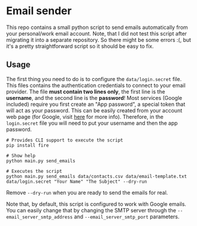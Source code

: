 # Email sender

This repo contains a small python script to send emails automatically from your personal/work email account.
Note, that I did not test this script after migrating it into a separate repository.
So there might be some errors :(, but it's a pretty straightforward script so it should be easy to fix.

## Usage
The first thing you need to do is to configure the `data/login.secret` file.
This files contains the authentication credentials to connect to your email provider.
The file **must contain two lines only**, the first line is the **username**, and the second line is the **password**!
Most services (Google included) require you first create an "App password", a special token that will act as your password.
This can be easily created from your account web page (for Google, visit [here](https://support.google.com/mail/answer/185833?hl=en) for more info).
Therefore, in the `login.secret` file you will need to put your username and then the app password.

```shell script
# Provides CLI support to execute the script
pip install fire

# Show help
python main.py send_emails

# Executes the script
python main.py send_emails data/contacts.csv data/email-template.txt data/login.secret "Your Name" "The Subject" --dry-run
```
Remove `--dry-run` when you are ready to send the emails for real.

Note that, by default, this script is configured to work with Google emails.
You can easily change that by changing the SMTP server through the `--email_server_smtp_address` and `--email_server_smtp_port` parameters.
